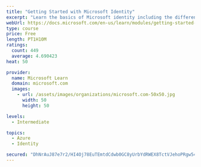 ```yaml
---
title: "Getting Started with Microsoft Identity"
excerpt: "Learn the basics of Microsoft identity including the different types of tokens, account types, and supported topologies."
webUrl: https://docs.microsoft.com/en-us/learn/modules/getting-started-identity/
type: course
price: Free
length: PT1H10M
ratings:
  count: 449
  average: 4.690423
heat: 50

provider:
  name: Microsoft Learn
  domain: microsoft.com
  images:
    - url: /assets/images/organizations/microsoft.com-50x50.jpg
      width: 50
      height: 50

levels:
  - Intermediate

topics:
  - Azure
  - Identity

secured: "DhNrAuJ87e7r2/HI4Oj78EuTEmtdCdwb0GC8yUrbYdRWEX8TctVJehoPRgw54zhvgt1sjvWi07SekKFuCvnimC/cF620l3wKHfB4/z+YPf+SoLE568CVBYalf/EVZXzyDVrrESQ2NT7m6uJwUd9b2bkALRGs6yjM7MH/gh0XggFM1YXHX9/g2EgAO1py1MCCZD70YDttuyTAXIxFeQ81pZ58I2WsAapExmfri27b1zpbbgNKm6H53y3DI54M/mQAD2mGDOwWCUBY5KCvoLZPzNCFlsNFNkuKezMmyMNPQyUIesqTG0dxBmgrL99rkT6XmZwNMbtyeWx/a4XLtGa0dFwCgzEnwC+eFLYwxgMFANRN3YXGMK+nGdfvbO/aAnctRPYRSRz4AKRIw8Sxw3Pb7W3wXwN0aW7Q7m3JMcyDIj8=;PJSZRCLcDsMQH+p2LkTRhg=="
---
```


